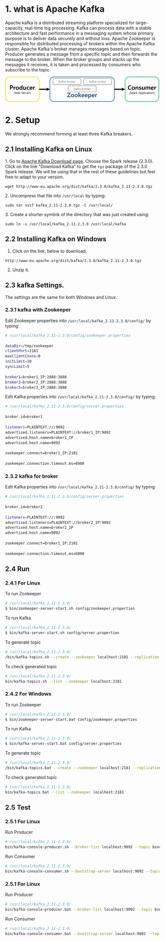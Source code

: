 # 1. what is Apache Kafka
Apache kafka is a distributed streaming platform specialized for large-capacity, real-time log processing. Kafka can process data with a stable architecture and fast performance in a messaging system whose primary purpose is to deliver data securely and without loss. Apache Zookeeper is responsible for distributed processing of brokers within the Apache Kafka cluster. Apache Kafka's broker manages messages based on topic. Producer generates a message from a specific topic and then forwards the message to the broker. When the broker groups and stacks up the messages it receives, it is taken and processed by consumers who subscribe to the topic.

![explan spark concept](img/kafka_Architecture.jpg)

# 2. Setup
We strongly recommend forming at least three Kafka breakers.

## 2.1 Installing Kafka on Linux

1\. Go to [Apache Kafka Download page](https://kafka.apache.org/downloads). Choose the Spark release (2.3.0). Click on the link "Download Kafka" to get the `tgz` package of the 2.3.0 Spark release. We will be using that in the rest of these guidelines but feel free to adapt to your version.

```
wget http://www-eu.apache.org/dist/kafka/2.3.0/kafka_2.11-2.3.0.tgz

```

2\. Uncompress that file into `/usr/local` by typing:

```
sudo tar xvzf kafka_2.11-2.3.0.tgz -C /usr/local/
```

3\. Create a shorter symlink of the directory that was just created using:

```
sudo ln -s /usr/local/kafka_2.11-2.3.0 /usr/local/kafka
```
## 2.2 Installing Kafka on Windows 
 1. Click on the link, below to download. 
 ```
 http://www-eu.apache.org/dist/kafka/2.3.0/kafka_2.11-2.3.0.tgz
 ```
2. Unzip it.

## 2.3 kafka Settings.
The settings are the same for both Windows and Linux.<br>

### 2.3.1 kafka with Zookeeper 
Edit Zookeeper properties into `/usr/local/kafka_2.11-2.3.0/config/` by typing:

```bash
# /usr/local/kafka_2.11-2.3.0/config/zookeeper.properties

dataDir=/tmp/zookeeper
clientPort=2181
maxClientCnxns=0
initLimit=10
syncLimit=5

broker1=broker1_IP:2888:3888
broker2=broker2_IP:2888:3888
broker3=broker3_IP:2888:3888
```
Edit Kafka properties into `/usr/local/kafka_2.11-2.3.0/config/` by typing:

```bash
# /usr/local/kafka_2.11-2.3.0/config/server.properties

broker.id=broker1

listeners=PLAINTEXT://:9092
advertised.listeners=PLAINTEXT://broker1_IP:9092
advertised.host.name=broker1_IP
advertised.host.name=9092

zookeeper.connect=broker1_IP:2181

zookeeper.connection.timeout.ms=6000
```

### 2.3.2 kafka for broker

Edit Kafka properties into `/usr/local/kafka_2.11-2.3.0/config/` by typing:

```bash
# /usr/local/kafka_2.11-2.3.0/config/server.properties

broker.id=broker2

listeners=PLAINTEXT://:9092
advertised.listeners=PLAINTEXT://broker2_IP:9092
advertised.host.name=broker2_IP
advertised.host.name=9092

zookeeper.connect=broker1_IP:2181

zookeeper.connection.timeout.ms=6000
```


## 2.4 Run

### 2.4.1 For Linux
To run Zookeeper

```bash
# /usr/local/kafka_2.11-2.3.0/
$ bin/zookeeper-server-start.sh config/zookeeper.properties
```

To run Kafka

```bash
# /usr/local/kafka_2.11-2.3.0/
$ bin/kafka-server-start.sh config/server.properties
```

To generate topic

```bash
# /usr/local/kafka_2.11-2.3.0/
/bin/kafka-topics.sh --create --zookeeper localhost:2181 --replication-factor 1 --partitions 1 --topic bsnc
```

To check generated topic
```bash
# /usr/local/kafka_2.11-2.3.0/
bin/kafka-topics.sh --list --zookeeper localhost:2181
```

### 2.4.2 For Windows
To run Zookeeper

```bash
# /usr/local/kafka_2.11-2.3.0/
$ bin/zookeeper-server-start.bat config/zookeeper.properties
```

To run Kafka

```bash
# /usr/local/kafka_2.11-2.3.0/
$ bin/kafka-server-start.bat config/server.properties
```

To generate topic

```bash
# /usr/local/kafka_2.11-2.3.0/
/bin/kafka-topics.bat --create --zookeeper localhost:2181 --replication-factor 1 --partitions 1 --topic bsnc
```

To check generated topic
```bash
# /usr/local/kafka_2.11-2.3.0/
bin/kafka-topics.bat --list --zookeeper localhost:2181
```

## 2.5 Test

### 2.5.1 For Linux

Run Producer
```bash
# /usr/local/kafka_2.11-2.3.0/
bin/kafka-console-producer.sh --broker-list localhost:9092 --topic bsnc
```

Run Consumer
```bash
# /usr/local/kafka_2.11-2.3.0/
bin/kafka-console-consumer.sh --bootstrap-server localhost:9092 --topic bsnc --from-beginning
```

### 2.5.1 For Linux

Run Producer
```bash
# /usr/local/kafka_2.11-2.3.0/
bin/kafka-console-producer.bat --broker-list localhost:9092 --topic bsnc
```

Run Consumer
```bash
# /usr/local/kafka_2.11-2.3.0/
bin/kafka-console-consumer.bat --bootstrap-server localhost:9092 --topic bsnc --from-beginning
```